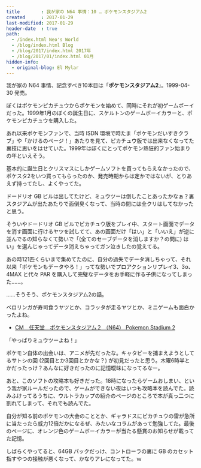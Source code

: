 ```yaml
---
title        : 我が家の N64 事情：10 … ポケモンスタジアム2
created      : 2017-01-29
last-modified: 2017-01-29
header-date  : true
path:
  - /index.html Neo's World
  - /blog/index.html Blog
  - /blog/2017/index.html 2017年
  - /blog/2017/01/index.html 01月
hidden-info:
  - original-blog: El Mylar
---
```


我が家の N64 事情、記念すべき10本目は「__ポケモンスタジアム2__」。1999-04-30 発売。

ぼくはポケモンピカチュウからポケモンを始めて、同時にそれが初ゲームボーイだった。1999年1月のぼくの誕生日に、スケルトンのゲームボーイカラーと、ポケモンピカチュウを購入した。

あれ以来ポケモンファンで、当時 ISDN 環境で時たま「ポケモンだいすきクラブ」や「かけるのページ！」あたりを見て、ピカチュウ版では出来なくなってた裏技に思いをはせていた。1999年はぼくにとってポケモン熱狂的ファン始まりの年といえそう。

基本的に誕生日とクリスマスにしかゲームソフトを買ってもらえなかったので、ポケスタ2をいつ買ってもらったのか、発売時期からは定かではないが、とりあえず持ってたし、よくやってた。

ドードリオ GB ビルは出してたけど、ミュウツーは倒したことあったかなぁ？裏スタジアムが出たあたりで面倒臭くなって、当時の間には全クリはしてなかったと思う。

そういやドードリオ GB ビルでピカチュウ版をプレイ中、スタート画面でデータを消す画面に行けるヤツを試してて、あの画面だけ「はい」と「いいえ」が逆に並んでるの知らなくて勢いで「(全てのセーブデータを消しますか？の問に) はい」を選んじゃってデータ消えちゃってガン泣きしたの覚えてる。

あの時121匹くらいまで集めてたのに、自分の過失でデータ消しちゃって、それ以来「ポケモンもデータやろ！」ってな勢いでプロアクションリプレイ3、3α、4MAX と代々 PAR を購入して完璧なデータをお手軽に作る子供になってしまった……。

……そうそう、ポケモンスタジアム2の話。

ベロリンガが寿司食うヤツとか、コラッタが走るヤツとか、ミニゲームも面白かったよね。

- [CM　任天堂　ポケモンスタジアム２ （N64） Pokemon Stadium 2](https://youtube.com/watch?v=W1e4Jj_QbQ4)

「やっぱりミュウツーよね！」

ポケモン自体の出会いは、アニメが先だったな。キャタピーを捕まえようとしてるサトシの回 (2回目とか3回目とかかな？) が初見だったと思う。木曜6時半とかだったっけ？あんなに好きだったのに記憶曖昧になってるなー。

あと、このソフトの攻略本も好きだった。18時になったらゲームおしまい、という我が家ルールだったので、ゲームができない夜はいつも攻略本を読んでた。読みふけってるうちに、ウルトラカップの紹介のページのところで本が真っ二つに割れてしまって、それでも読んでた。

自分が知る前のポケモンの大会のこととか、ギャラドスにピカチュウの雷が急所に当たったら威力12倍だかになるぜ、みたいなコラムがあって勉強してた。最後のページに、オレンジ色のゲームボーイカラーが当たる懸賞のお知らせが載ってた記憶。

しばらくやってると、64GB パックだっけ、コントローラの裏に GB のカセット指すやつの接触が悪くなって、かなりアレになってた。ｗ
